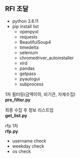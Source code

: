## RFI 조달

- python 3.8.11
- pip install list
    - openpyxl
    - requests
    - BeautifulSoup4
    - timedelta
    - selenium
    - chromedriver_autoinstaller
    - xlrd
    - pandas
    - getpass
    - pyautogui
    - subprocess


1차 필터링(금액이하, 비기관, 자체수집)  
**pre_filter.py**

최종 수집 후 정보 리스트업  
**get_list.py**


rfp 1차  
**rfp.py**  
- username check
- weekday check
- os check